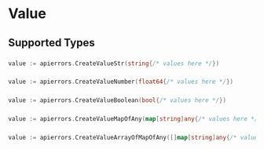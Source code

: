 # Value


## Supported Types

### 

```go
value := apierrors.CreateValueStr(string{/* values here */})
```

### 

```go
value := apierrors.CreateValueNumber(float64{/* values here */})
```

### 

```go
value := apierrors.CreateValueBoolean(bool{/* values here */})
```

### 

```go
value := apierrors.CreateValueMapOfAny(map[string]any{/* values here */})
```

### 

```go
value := apierrors.CreateValueArrayOfMapOfAny([]map[string]any{/* values here */})
```

